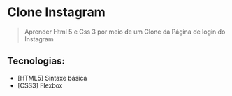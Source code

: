 # Clone Instagram

> Aprender Html 5 e Css 3 por meio de um Clone da Página de login do Instagram

## Tecnologias:
- [HTML5] Sintaxe básica
- [CSS3] Flexbox

